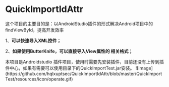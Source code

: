 # QuickImportIdAttr
 <p>这个项目的主要目的是：以AndroidStudio插件的形式解决Android项目中的findViewById，提高开发效率</p>
 <p>1、<b>可以快速导入XML控件；</b></p>
 <p>2、<b>如果使用ButterKnife，可以直接导入View属性的 相关格式；</b></p>
 本项目是Androidstudio 插件项目，使用时需要先安装插件，目前还没有上传到插件中心，如果有需要可以使用目录下的QuickImportTest.jar安装。
![image](https://github.com/hqlxuptsec/QuickImportIdAttr/blob/master/QuickImportTest/resources/icon/operate.gif)
